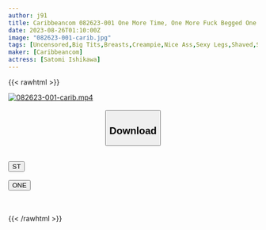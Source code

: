 ```yaml
---
author: j91
title: Caribbeancom 082623-001 One More Time, One More Fuck Begged One More Fuck With Satomi Ishikawa Who Can Do Easily Even Immediately After Shooting Satomi Ishikawa
date: 2023-08-26T01:10:00Z
image: "082623-001-carib.jpg"
tags: [Uncensored,Big Tits,Breasts,Creampie,Nice Ass,Sexy Legs,Shaved,Slender,Titty Fuck ]
maker: [Caribbeancom]
actress: [Satomi Ishikawa]
---
```



{{< rawhtml >}}

<div class="video" data-videoid="q90ADvoWR7HKzw">
    <a href="javascript:;">
        <img src="https://my.j91.asia/posts/082623-001-carib/082623-001-carib.jpg" width="WIDTH" height="HEIGHT" alt="082623-001-carib.mp4" loading="lazy">
    </a>
</div>

<script type="text/javascript" src="https://j91.asia/asset/on-demand-st.js"></script>

<br>
  <link rel="stylesheet" href="https://j91.asia/asset/bs5.css">
  
  <center>
  <button class="btn btn-primary" type="button" data-bs-toggle="collapse" data-bs-target=".multi-collapse" aria-expanded="false" aria-controls="multiCollapseExample1 multiCollapseExample2"><h2>Download</h2></button></center>
</p>
<div class="row">
  <div class="col">
    <div class="collapse multi-collapse" id="multiCollapseExample1">
      <div class="card card-body">
	      	      <br>
<div class="buttons">  
<a href="https://streamtape.to/v/q90ADvoWR7HKzw"><button class="btn-hover color-3"><i class="fa fa-download"></i> ST</button></a></div>
    </div>
  </div>
</div>
  <div class="col">
    <div class="collapse multi-collapse" id="multiCollapseExample2">
      <div class="card card-body">
	      <br>
<div class="buttons">
    <a href="https://oneupload.to/tny3lp2wnt69"><button class="btn-hover color-9"><i class="fa fa-download"></i> ONE</button></a></div>
<br><br>
      </div>
    </div>
  </div>
</div>

{{< /rawhtml >}}